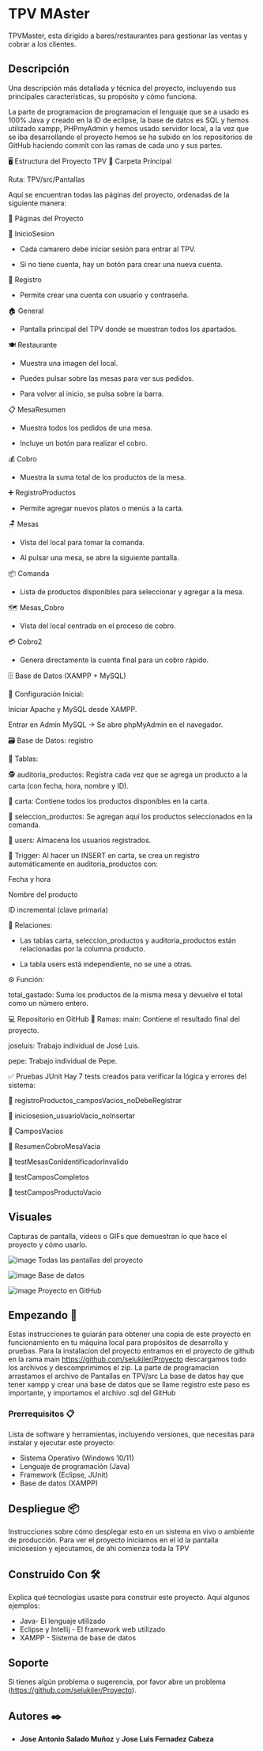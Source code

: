 # TPV MAster

TPVMaster, esta dirigido a bares/restaurantes para gestionar las ventas y cobrar a los clientes.

## Descripción

Una descripción más detallada y técnica del proyecto, incluyendo sus principales características, su propósito y cómo funciona.

La parte de programacion de programacion el lenguaje que se a usado es 100% Java y creado en la ID de eclipse, la base de datos es SQL y hemos utilizado xampp, PHPmyAdmin y hemos usado servidor local, a la vez que se iba desarrollando el proyecto hemos se ha subido en los repositorios de GitHub haciendo commit con las ramas de cada uno y sus partes.

🖥️  Estructura del Proyecto TPV
📁 Carpeta Principal

Ruta: TPV/src/Pantallas

Aquí se encuentran todas las páginas del proyecto, ordenadas de la siguiente manera:

📄 Páginas del Proyecto

🔐 InicioSesion

- Cada camarero debe iniciar sesión para entrar al TPV.

- Si no tiene cuenta, hay un botón para crear una nueva cuenta.

📝 Registro

- Permite crear una cuenta con usuario y contraseña.

🏠 General

- Pantalla principal del TPV donde se muestran todos los apartados.

🍽️ Restaurante

- Muestra una imagen del local.

- Puedes pulsar sobre las mesas para ver sus pedidos.

- Para volver al inicio, se pulsa sobre la barra.

📋 MesaResumen

- Muestra todos los pedidos de una mesa.

- Incluye un botón para realizar el cobro.

💰 Cobro

- Muestra la suma total de los productos de la mesa.

➕ RegistroProductos

- Permite agregar nuevos platos o menús a la carta.

🪑 Mesas

- Vista del local para tomar la comanda.

- Al pulsar una mesa, se abre la siguiente pantalla.

📦 Comanda

- Lista de productos disponibles para seleccionar y agregar a la mesa.

🗺️ Mesas_Cobro

 - Vista del local centrada en el proceso de cobro.

💳 Cobro2

- Genera directamente la cuenta final para un cobro rápido.

🗄️ Base de Datos (XAMPP + MySQL)

🔧 Configuración Inicial:

Iniciar Apache y MySQL desde XAMPP.

Entrar en Admin MySQL → Se abre phpMyAdmin en el navegador.

🗃️ Base de Datos: registro

📌 Tablas:

🕵️ auditoria_productos:
Registra cada vez que se agrega un producto a la carta (con fecha, hora, nombre y ID).

📜 carta:
Contiene todos los productos disponibles en la carta.

🛒 seleccion_productos:
Se agregan aquí los productos seleccionados en la comanda.

👤 users:
Almacena los usuarios registrados.

🔁 Trigger:
Al hacer un INSERT en carta, se crea un registro automáticamente en auditoria_productos con:

Fecha y hora

Nombre del producto

ID incremental (clave primaria)

🔗 Relaciones:

- Las tablas carta, seleccion_productos y auditoria_productos están relacionadas por la columna producto.

- La tabla users está independiente, no se une a otras.

⚙️ Función:

total_gastado: Suma los productos de la misma mesa y devuelve el total como un número entero.

💻 Repositorio en GitHub
🌿 Ramas:
main: Contiene el resultado final del proyecto.

joseluis: Trabajo individual de José Luis.

pepe: Trabajo individual de Pepe.

✅ Pruebas JUnit
Hay 7 tests creados para verificar la lógica y errores del sistema:

🧪 registroProductos_camposVacios_noDebeRegistrar

🧪 iniciosesion_usuarioVacio_noInsertar

🧪 CamposVacios

🧪 ResumenCobroMesaVacia

🧪 testMesasConIdentificadorInvalido

🧪 testCamposCompletos

🧪 testCamposProductoVacio

## Visuales

Capturas de pantalla, videos o GIFs que demuestran lo que hace el proyecto y cómo usarlo.

![image](https://github.com/user-attachments/assets/02d3b33c-4123-4c1e-a5d7-16c4571db0ae)
Todas las pantallas del proyecto

![image](https://github.com/user-attachments/assets/2129deda-ac15-4a6a-b565-b9070cb60a2a)
Base de datos

![image](https://github.com/user-attachments/assets/c9a1fd0e-03cf-4e70-a55a-5b6ff67c9f21)
Proyecto en GitHub

## Empezando 🚀

Estas instrucciones te guiarán para obtener una copia de este proyecto en funcionamiento en tu máquina local para propósitos de desarrollo y pruebas.
Para la instalacion del proyecto entramos en el proyecto de github en la rama main https://github.com/selukiler/Proyecto descargamos todo los archivos y descomprimimos el zip. La parte de programacion arrastamos el archivo de Pantallas en TPV/src
La base de datos hay que tener xampp y crear una base de datos que se llame registro este paso es importante, y importamos el archivo .sql del GitHub

### Prerrequisitos 📋

Lista de software y herramientas, incluyendo versiones, que necesitas para instalar y ejecutar este proyecto:

- Sistema Operativo (Windows 10/11)
- Lenguaje de programación (Java)
- Framework (Eclipse, JUnit)
- Base de datos (XAMPP)

## Despliegue 📦

Instrucciones sobre cómo desplegar esto en un sistema en vivo o ambiente de producción.
Para ver el proyecto iniciamos en el id la pantalla iniciosesion y ejecutamos, de ahi comienza toda la TPV

## Construido Con 🛠️

Explica qué tecnologías usaste para construir este proyecto. Aquí algunos ejemplos:

- Java- El lenguaje utilizado
- Eclipse y Intellij - El framework web utilizado
- XAMPP - Sistema de base de datos

## Soporte

Si tienes algún problema o sugerencia, por favor abre un problema (https://github.com/selukiler/Proyecto).

## Autores ✒️

- **Jose Antonio Salado Muñoz** y **Jose Luis Fernadez Cabeza**
